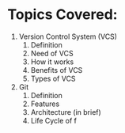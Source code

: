 # Topics Covered:

1. Version Control System (VCS)
    1. Definition
    2. Need of VCS
    3. How it works
    4. Benefits of VCS
    5. Types of VCS
2. Git
    1. Definition
    2. Features
    3. Architecture (in brief)
    4. Life Cycle of f
